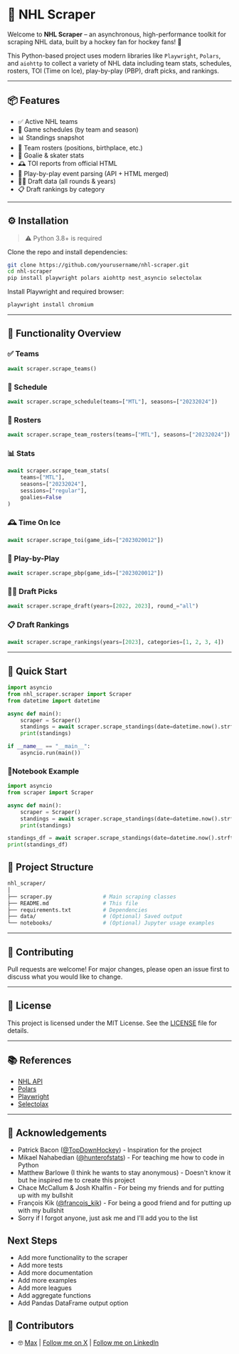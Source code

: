 # 🏒 NHL Scraper

Welcome to **NHL Scraper** – an asynchronous, high-performance toolkit for scraping NHL data, built by a hockey fan for hockey fans! 🚨

This Python-based project uses modern libraries like `Playwright`, `Polars`, and `aiohttp` to collect a variety of NHL data including team stats, schedules, rosters, TOI (Time on Ice), play-by-play (PBP), draft picks, and rankings.

---

## 📦 Features

- ✅ Active NHL teams
- 📅 Game schedules (by team and season)
- 📊 Standings snapshot
- 👥 Team rosters (positions, birthplace, etc.)
- 🧤 Goalie & skater stats
- 🕰️ TOI reports from official HTML
- 🎯 Play-by-play event parsing (API + HTML merged)
- 🧑‍🎓 Draft data (all rounds & years)
- 📋 Draft rankings by category

---

## ⚙️ Installation

> ⚠️ Python 3.8+ is required

Clone the repo and install dependencies:

```bash
git clone https://github.com/yourusername/nhl-scraper.git
cd nhl-scraper
pip install playwright polars aiohttp nest_asyncio selectolax 
```
Install Playwright and required browser:
```bash
playwright install chromium
```
---
## 📘 Functionality Overview

### ✅ Teams
```python
await scraper.scrape_teams()
```

### 📅 Schedule
```python
await scraper.scrape_schedule(teams=["MTL"], seasons=["20232024"])
```

### 👥 Rosters
```python
await scraper.scrape_team_rosters(teams=["MTL"], seasons=["20232024"])
```

### 📊 Stats
```python
await scraper.scrape_team_stats(
    teams=["MTL"],
    seasons=["20232024"],
    sessions=["regular"],
    goalies=False
)
```

### 🕰️ Time On Ice
```python
await scraper.scrape_toi(game_ids=["2023020012"])
```

### 🎯 Play-by-Play
```python
await scraper.scrape_pbp(game_ids=["2023020012"])
```

### 🧑‍🎓 Draft Picks
```python
await scraper.scrape_draft(years=[2022, 2023], round_="all")
```

### 📋 Draft Rankings
```python
await scraper.scrape_rankings(years=[2023], categories=[1, 2, 3, 4])
```

---
## 🧪 Quick Start
```python
import asyncio
from nhl_scraper.scraper import Scraper
from datetime import datetime

async def main():
    scraper = Scraper()
    standings = await scraper.scrape_standings(date=datetime.now().strftime("%Y-%m-%d"))  # for today's date
    print(standings)

if __name__ == "__main__":
    asyncio.run(main())
````

### 📙Notebook Example
```python
import asyncio
from scraper import Scraper

async def main():
    scraper = Scraper()
    standings = await scraper.scrape_standings(date=datetime.now().strftime("%Y-%m-%d"))  # for today's date
    print(standings)

standings_df = await scraper.scrape_standings(date=datetime.now().strftime("%Y-%m-%d"))
print(standings_df)
````
## 📁 Project Structure
```bash
nhl_scraper/
│
├── scraper.py                # Main scraping classes
├── README.md                 # This file
├── requirements.txt          # Dependencies
├── data/                     # (Optional) Saved output
└── notebooks/                # (Optional) Jupyter usage examples
```

---
## 🤝 Contributing

Pull requests are welcome! For major changes, please open an issue first to discuss what you would like to change.

---
## 📝 License

This project is licensed under the MIT License. See the [LICENSE](LICENSE) file for details.

---
## 📚 References

- [NHL API](https://gitlab.com/dword4/nhlapi)
- [Polars](https://pola.rs/)
- [Playwright](https://playwright.dev/)
- [Selectolax](https://github.com/rushter/selectolax)

---
## 📝 Acknowledgements

- Patrick Bacon ([@TopDownHockey](https://x.com/TopDownHockey)) - Inspiration for the project
- Mikael Nahabedian ([@hunterofstats](https://x.com/hunterofstats)) - For teaching me how to code in Python
- Matthew Barlowe (I think he wants to stay anonymous) - Doesn't know it but he inspired me to create this project
- Chace McCallum & Josh Khalfin - For being my friends and for putting up with my bullshit
- François Kik ([@francois_kik](https://x.com/francois_kik)) - For being a good friend and for putting up with my bullshit
- Sorry if I forgot anyone, just ask me and I'll add you to the list


## Next Steps

- Add more functionality to the scraper
- Add more tests
- Add more documentation
- Add more examples
- Add more leagues
- Add aggregate functions
- Add Pandas DataFrame output option



## 📝 Contributors

- 🤓 [Max](https://github.com/maxtixador) | [Follow me on X](https://x.com/woumaxx) | [Follow me on LinkedIn](https://www.linkedin.com/in/max-tixador/)

